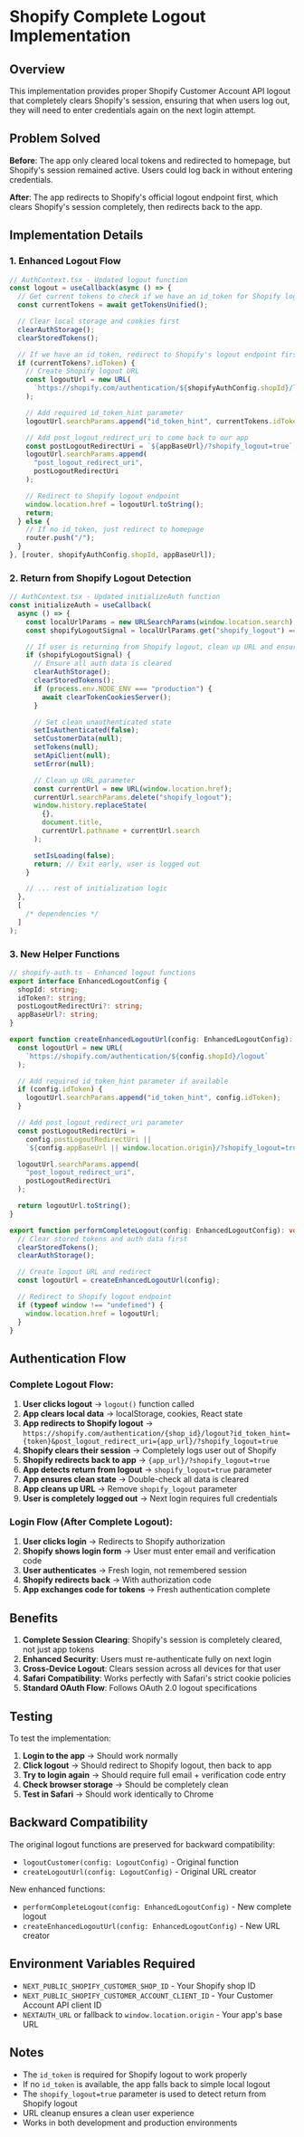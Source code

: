 # Shopify Complete Logout Implementation

## Overview

This implementation provides proper Shopify Customer Account API logout that completely clears Shopify's session, ensuring that when users log out, they will need to enter credentials again on the next login attempt.

## Problem Solved

**Before**: The app only cleared local tokens and redirected to homepage, but Shopify's session remained active. Users could log back in without entering credentials.

**After**: The app redirects to Shopify's official logout endpoint first, which clears Shopify's session completely, then redirects back to the app.

## Implementation Details

### 1. Enhanced Logout Flow

```typescript
// AuthContext.tsx - Updated logout function
const logout = useCallback(async () => {
  // Get current tokens to check if we have an id_token for Shopify logout
  const currentTokens = await getTokensUnified();

  // Clear local storage and cookies first
  clearAuthStorage();
  clearStoredTokens();

  // If we have an id_token, redirect to Shopify's logout endpoint first
  if (currentTokens?.idToken) {
    // Create Shopify logout URL
    const logoutUrl = new URL(
      `https://shopify.com/authentication/${shopifyAuthConfig.shopId}/logout`
    );

    // Add required id_token_hint parameter
    logoutUrl.searchParams.append("id_token_hint", currentTokens.idToken);

    // Add post_logout_redirect_uri to come back to our app
    const postLogoutRedirectUri = `${appBaseUrl}/?shopify_logout=true`;
    logoutUrl.searchParams.append(
      "post_logout_redirect_uri",
      postLogoutRedirectUri
    );

    // Redirect to Shopify logout endpoint
    window.location.href = logoutUrl.toString();
    return;
  } else {
    // If no id_token, just redirect to homepage
    router.push("/");
  }
}, [router, shopifyAuthConfig.shopId, appBaseUrl]);
```

### 2. Return from Shopify Logout Detection

```typescript
// AuthContext.tsx - Updated initializeAuth function
const initializeAuth = useCallback(
  async () => {
    const localUrlParams = new URLSearchParams(window.location.search);
    const shopifyLogoutSignal = localUrlParams.get("shopify_logout") === "true";

    // If user is returning from Shopify logout, clean up URL and ensure clean state
    if (shopifyLogoutSignal) {
      // Ensure all auth data is cleared
      clearAuthStorage();
      clearStoredTokens();
      if (process.env.NODE_ENV === "production") {
        await clearTokenCookiesServer();
      }

      // Set clean unauthenticated state
      setIsAuthenticated(false);
      setCustomerData(null);
      setTokens(null);
      setApiClient(null);
      setError(null);

      // Clean up URL parameter
      const currentUrl = new URL(window.location.href);
      currentUrl.searchParams.delete("shopify_logout");
      window.history.replaceState(
        {},
        document.title,
        currentUrl.pathname + currentUrl.search
      );

      setIsLoading(false);
      return; // Exit early, user is logged out
    }

    // ... rest of initialization logic
  },
  [
    /* dependencies */
  ]
);
```

### 3. New Helper Functions

```typescript
// shopify-auth.ts - Enhanced logout functions
export interface EnhancedLogoutConfig {
  shopId: string;
  idToken?: string;
  postLogoutRedirectUri?: string;
  appBaseUrl?: string;
}

export function createEnhancedLogoutUrl(config: EnhancedLogoutConfig): string {
  const logoutUrl = new URL(
    `https://shopify.com/authentication/${config.shopId}/logout`
  );

  // Add required id_token_hint parameter if available
  if (config.idToken) {
    logoutUrl.searchParams.append("id_token_hint", config.idToken);
  }

  // Add post_logout_redirect_uri parameter
  const postLogoutRedirectUri =
    config.postLogoutRedirectUri ||
    `${config.appBaseUrl || window.location.origin}/?shopify_logout=true`;

  logoutUrl.searchParams.append(
    "post_logout_redirect_uri",
    postLogoutRedirectUri
  );

  return logoutUrl.toString();
}

export function performCompleteLogout(config: EnhancedLogoutConfig): void {
  // Clear stored tokens and auth data first
  clearStoredTokens();
  clearAuthStorage();

  // Create logout URL and redirect
  const logoutUrl = createEnhancedLogoutUrl(config);

  // Redirect to Shopify logout endpoint
  if (typeof window !== "undefined") {
    window.location.href = logoutUrl;
  }
}
```

## Authentication Flow

### Complete Logout Flow:

1. **User clicks logout** → `logout()` function called
2. **App clears local data** → localStorage, cookies, React state
3. **App redirects to Shopify logout** → `https://shopify.com/authentication/{shop_id}/logout?id_token_hint={token}&post_logout_redirect_uri={app_url}/?shopify_logout=true`
4. **Shopify clears their session** → Completely logs user out of Shopify
5. **Shopify redirects back to app** → `{app_url}/?shopify_logout=true`
6. **App detects return from logout** → `shopify_logout=true` parameter
7. **App ensures clean state** → Double-check all data is cleared
8. **App cleans up URL** → Remove `shopify_logout` parameter
9. **User is completely logged out** → Next login requires full credentials

### Login Flow (After Complete Logout):

1. **User clicks login** → Redirects to Shopify authorization
2. **Shopify shows login form** → User must enter email and verification code
3. **User authenticates** → Fresh login, not remembered session
4. **Shopify redirects back** → With authorization code
5. **App exchanges code for tokens** → Fresh authentication complete

## Benefits

1. **Complete Session Clearing**: Shopify's session is completely cleared, not just app tokens
2. **Enhanced Security**: Users must re-authenticate fully on next login
3. **Cross-Device Logout**: Clears session across all devices for that user
4. **Safari Compatibility**: Works perfectly with Safari's strict cookie policies
5. **Standard OAuth Flow**: Follows OAuth 2.0 logout specifications

## Testing

To test the implementation:

1. **Login to the app** → Should work normally
2. **Click logout** → Should redirect to Shopify logout, then back to app
3. **Try to login again** → Should require full email + verification code entry
4. **Check browser storage** → Should be completely clean
5. **Test in Safari** → Should work identically to Chrome

## Backward Compatibility

The original logout functions are preserved for backward compatibility:

- `logoutCustomer(config: LogoutConfig)` - Original function
- `createLogoutUrl(config: LogoutConfig)` - Original URL creator

New enhanced functions:

- `performCompleteLogout(config: EnhancedLogoutConfig)` - New complete logout
- `createEnhancedLogoutUrl(config: EnhancedLogoutConfig)` - New URL creator

## Environment Variables Required

- `NEXT_PUBLIC_SHOPIFY_CUSTOMER_SHOP_ID` - Your Shopify shop ID
- `NEXT_PUBLIC_SHOPIFY_CUSTOMER_ACCOUNT_CLIENT_ID` - Your Customer Account API client ID
- `NEXTAUTH_URL` or fallback to `window.location.origin` - Your app's base URL

## Notes

- The `id_token` is required for Shopify logout to work properly
- If no `id_token` is available, the app falls back to simple local logout
- The `shopify_logout=true` parameter is used to detect return from Shopify logout
- URL cleanup ensures a clean user experience
- Works in both development and production environments

